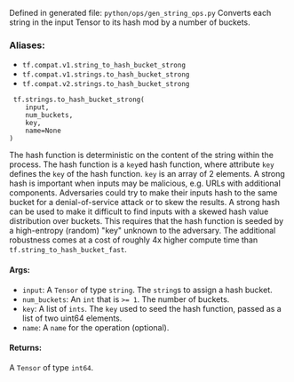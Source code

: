 Defined in generated file: `python/ops/gen_string_ops.py`
Converts each string in the input Tensor to its hash mod by a number of buckets.
### Aliases:
- `tf.compat.v1.string_to_hash_bucket_strong`
- `tf.compat.v1.strings.to_hash_bucket_strong`
- `tf.compat.v2.strings.to_hash_bucket_strong`

```
 tf.strings.to_hash_bucket_strong(
    input,
    num_buckets,
    key,
    name=None
)
```
The hash function is deterministic on the content of the string within the process. The hash function is a `key`ed hash function, where attribute `key` defines the `key` of the hash function. `key` is an array of 2 elements.
A strong hash is important when inputs may be malicious, e.g. URLs with additional components. Adversaries could try to make their inputs hash to the same bucket for a denial-of-service attack or to skew the results. A strong hash can be used to make it difficult to find inputs with a skewed hash value distribution over buckets. This requires that the hash function is seeded by a high-entropy (random) "key" unknown to the adversary.
The additional robustness comes at a cost of roughly 4x higher compute time than `tf.string_to_hash_bucket_fast`.
#### Args:
- `input`: A `Tensor` of type `string`. The `string`s to assign a hash bucket.
- `num_buckets`: An `int` that is `>= 1`. The number of buckets.
- `key`: A list of `ints`. The `key` used to seed the hash function, passed as a list of two uint64 elements.
- `name`: A `name` for the operation (optional).
#### Returns:
A `Tensor` of type `int64`.

